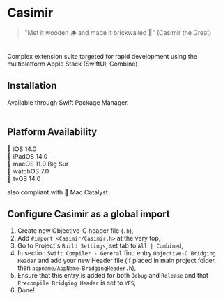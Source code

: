 # Casimir
> "Met it wooden 🪵 and made it brickwalled 🧱" (Casimir the Great)
</br>
Complex extension suite targeted for rapid development using the multiplatform Apple Stack (SwiftUI, Combine)
</br>

## Installation

Available through Swift Package Manager.</br>
</br>
## Platform Availability

 iOS 14.0</br>
 iPadOS 14.0</br>
 macOS 11.0 Big Sur</br>
 watchOS 7.0</br>
 tvOS 14.0</br>

also compliant with  Mac Catalyst
</br>

## Configure Casimir as a global import

1. Create new Objective-C header file (`.h`),
2. Add `#import <Casimir/Casimir.h>` at the very top,
3. Go to Project's `Build Settings`, set tab to `All | Combined`,
4. In section `Swift Compiler - General` find entry `Objective-C Bridging Header` and add your new Header file (if placed in main project folder, then `appname/AppName-BridgingHeader.h`),
5. Ensure that this entry is added for both `Debug` and `Release` and that `Precompile Bridging Header` is set to `YES`,
6. Done!

